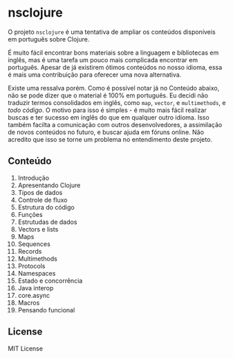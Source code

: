 # nsclojure

O projeto `nsclojure` é uma tentativa de ampliar os conteúdos disponíveis
em português sobre Clojure.

É muito fácil encontrar bons materiais sobre a linguagem e bibliotecas em inglês,
mas é uma tarefa um pouco mais complicada encontrar em português. Apesar de já
existirem ótimos conteúdos no nosso idioma, essa é mais uma contribuição para
oferecer uma nova alternativa.

Existe uma ressalva porém. Como é possível notar já no Conteúdo abaixo, não se pode
dizer que o material é 100% em português. Eu decidi não traduzir termos consolidados
em inglês, como `map`, `vector`, e `multimethods`, e _todo código_. O motivo para isso
é simples - é muito mais fácil realizar buscas e ter sucesso em inglês do que em qualquer
outro idioma. Isso também facilta a comunicação com outros desenvolvedores,
a assimilação de novos conteúdos no futuro, e buscar ajuda em fóruns online. Não acredito
que isso se torne um problema no entendimento deste projeto.

## Conteúdo

1. Introdução
2. Apresentando Clojure
3. Tipos de dados
4. Controle de fluxo
5. Estrutura do código
6. Funções
7. Estrutudas de dados
8. Vectors e lists
9. Maps
10. Sequences
11. Records
12. Multimethods
13. Protocols
14. Namespaces
15. Estado e concorrência
16. Java interop
17. core.async
18. Macros
19. Pensando funcional

## License

MIT License